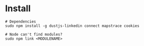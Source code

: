 Install
=======

    # Dependencies
    sudo npm install -g dustjs-linkedin connect mapstrace cookies
    
    # Node can't find modules?
    sudo npm link <MODULENAME>


